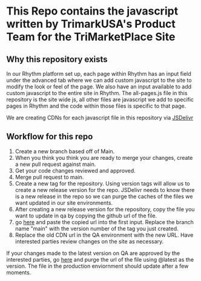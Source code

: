 # This Repo contains the javascript written by TrimarkUSA's Product Team for the TriMarketPlace Site

## Why this repository exists
In our Rhythm platform set up, each page within Rhythm has an input field under the advanced tab where we can add custom javascript to the site to modify the look or feel of the page. We also have an input available to add custom javascript to the entire site in Rhythm.
The all-pages.js file in this repository is the site wide js, all other files are javascript we add to specific pages in Rhythm and the code within those files is specific to that page.

We are creating CDNs for each javascript file in this repository via [JSDelivr](https://www.jsdelivr.com/github)

## Workflow for this repo
1. Create a new branch based off of Main.
2. When you think you think you are ready to merge your changes, create a new pull request against main.
3. Get your code changes reviewed and approved.
4. Merge pull request to main.
5. Create a new tag for the repository. Using version tags will allow us to create a new release version for the repo. JSDelivr needs to know there is a new release in the repo so we can purge the caches of the files we want updated in our site environments.
6. After creating a new release version for the repository, copy the file you want to update in qa by copying the github url of the file.
7. go [here](https://www.jsdelivr.com/github) and paste the copied url into the first input. Replace the branch name "main" with the version number of the tag you just created.
8. Replace the old CDN url in the QA environment with the new URL. Have interested parties review changes on the site as necessary.

If your changes made to the latest version on QA are approved by the interested parties, go [here](https://www.jsdelivr.com/tools/purge) and purge the url of the file using @latest as the version. The file in the production enviornment should update after a few moments.




